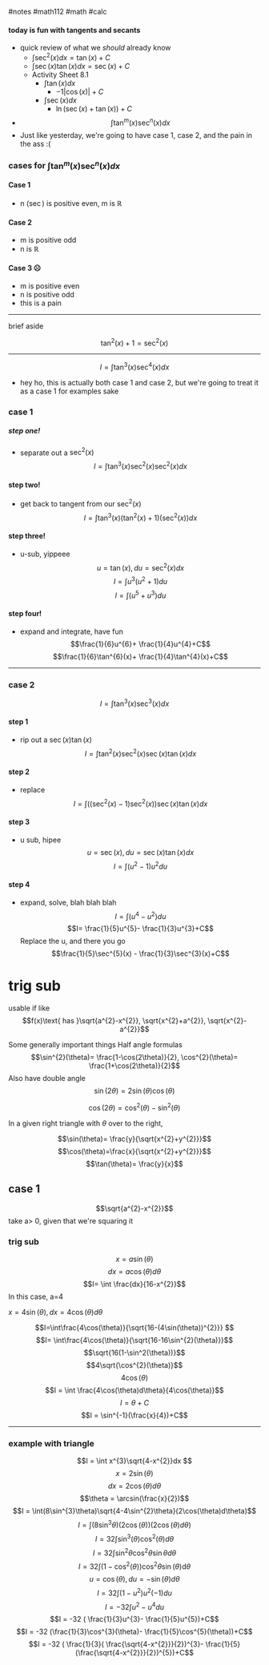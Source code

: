 #notes #math112 #math #calc


#### today is fun with tangents and secants
- quick review of what we *should* already know
	- $\int\sec^{2}(x)dx=\tan(x)+C$
	- $\int\sec(x)\tan(x)dx=\sec(x)+C$
	- Activity Sheet 8.1
		- $\int\tan(x)dx$
			- $-1|\cos(x)|+C$
		- $\int\sec(x)dx$
			- $\ln(\sec(x)+\tan(x))+C$
- $$\int\tan^{m}(x)\sec^{n}(x)dx$$
- Just like yesterday, we're going to have case 1, case 2, and the pain in the ass :(

### cases for $\int\tan^{m}(x)\sec^{n}(x)dx$
#### Case 1
- n ($\sec$) is positive even, m is $\mathbb{R}$ 
#### Case 2
- m is positive odd
- n is $\mathbb{R}$
#### Case 3 ☹
- m is positive even
- n is positive odd
- this is a pain

---
brief aside

$$\tan^{2}(x)+1 = \sec^{2}(x)$$

---

$$I=\int \tan^{3}(x)\sec^{4}(x)dx$$
- hey ho, this is actually both case 1 and case 2, but we're going to treat it as a case 1 for examples sake
### case 1
##### step one!
- separate out a $\sec^{2}(x)$
$$I= \int\tan^{3}(x)\sec^{2}(x)\sec^{2}(x)dx$$
#### step two!
- get back to tangent from our $\sec^{2}(x)$
$$I= \int \tan^{3}(x)(\tan^{2}(x)+1)(\sec^{2}(x))dx$$
#### step three! 
- u-sub, yippeee
$$u=\tan(x), du = \sec^{2}(x)dx$$
$$I= \int u^{3}(u^{2}+1)du$$
$$I= \int(u^{5}+u^{3})du$$
#### step four!
- expand and integrate, have fun
$$\frac{1}{6}u^{6}+ \frac{1}{4}u^{4}+C$$
$$\frac{1}{6}\tan^{6}(x)+ \frac{1}{4}\tan^{4}(x)+C$$

---
### case 2

$$I = \int \tan^{3}(x)\sec^{3}(x)dx$$

#### step 1
- rip out a $\sec(x)\tan(x)$
$$I = \int \tan^{2}(x)\sec^{2}(x)\sec(x)\tan(x)dx$$


#### step 2
- replace
$$I= \int((\sec^{2}(x)-1)\sec^{2}(x))\sec(x)\tan(x)dx$$
#### step 3
- u sub, hipee
$$u=\sec(x), du = \sec(x)\tan(x)dx$$
$$I=\int(u^{2}-1)u^{2}du$$
#### step 4
- expand, solve, blah blah blah
$$I= \int (u^{4}-u^{2})du$$
$$I= \frac{1}{5}u^{5}- \frac{1}{3}u^{3}+C$$
Replace the u, and there you go
$$\frac{1}{5}\sec^{5}(x) - \frac{1}{3}\sec^{3}(x)+C$$



# trig sub
usable if like
$$f(x)\text{ has }\sqrt{a^{2}-x^{2}}, \sqrt{x^{2}+a^{2}}, \sqrt{x^{2}-a^{2}}$$

Some generally important things 
Half angle formulas
$$\sin^{2}(\theta)= \frac{1-\cos(2\theta)}{2}, \cos^{2}(\theta)= \frac{1+\cos(2\theta)}{2}$$
Also have double angle
$$\sin(2\theta)= 2\sin(\theta)\cos(\theta)$$

$$\cos(2\theta)= \cos^{2}(\theta)-\sin^{2}(\theta)$$

In a given right triangle with $\theta$ over to the right, 


$$\sin(\theta)= \frac{y}{\sqrt{x^{2}+y^{2}}}$$
$$\cos(\theta)=\frac{x}{\sqrt{x^{2}+y^{2}}}$$
$$\tan(\theta)= \frac{y}{x}$$

## case 1
$$\sqrt{a^{2}-x^{2}}$$take a> 0, given that we're squaring it

### trig sub
$$x=a\sin(\theta)$$
$$dx = a\cos(\theta)d\theta$$
$$I= \int \frac{dx}{16-x^{2}}$$
In this case, a=4

$x = 4\sin(\theta), dx=4\cos(\theta)d\theta$

$$I=\int\frac{4\cos(\theta)}{\sqrt{16-(4\sin(\theta))^{2}}} $$
$$I= \int\frac{4\cos(\theta)}{\sqrt{16-16\sin^{2}(\theta)}}$$
$$\sqrt{16(1-\sin^2(\theta))}$$
$$4\sqrt{\cos^{2}(\theta)}$$
$$4\cos(\theta)$$
$$I = \int \frac{4\cos(\theta)d\theta}{4\cos(\theta)}$$
$$I= \theta +C$$
$$I = \sin^{-1}(\frac{x}{4})+C$$

---


### example with triangle

$$I = \int x^{3}\sqrt{4-x^{2}}dx $$
$$x = 2\sin(\theta)$$
$$dx = 2\cos(\theta)d\theta$$
$$\theta = \arcsin(\frac{x}{2})$$
$$I = \int(8\sin^{3}\theta)\sqrt{4-4\sin^{2}\theta}(2\cos(\theta)d\theta)$$
$$I = \int (8\sin^{3}\theta)(2\cos(\theta))(2\cos(\theta)d\theta)$$
$$I = 32 \int \sin^{3}(\theta)\cos^2(\theta)d\theta$$
$$I = 32 \int \sin^{2}\theta\cos^{2}\theta\sin\theta d\theta$$
$$I = 32\int(1-\cos^2(\theta))\cos^{2}\theta\sin(\theta)\text{d}\theta$$
$$u=\cos(\theta), du=-\sin(\theta)d\theta$$
$$I = 32 \int(1-u^{2})u^2(-1)du$$
$$I=-32 \int u^{2}-u^{4}du$$
$$I = -32 ( \frac{1}{3}u^{3}- \frac{1}{5}u^{5})+C$$
$$I = -32 (\frac{1}{3}\cos^{3}(\theta)- \frac{1}{5}\cos^{5}(\theta))+C$$
$$I = -32 ( \frac{1}{3}( \frac{\sqrt{4-x^{2}}}{2})^{3}- \frac{1}{5}(\frac{\sqrt{4-x^{2}}}{2})^{5})+C$$
